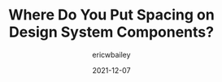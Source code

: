 ---
author: ericwbailey
date: 2021-12-07
draft: true
tags:
  - design-systems
  - components
  - design
target_url: https://ericwbailey.design/writing/where-do-you-put-spacing-on-design-system-components/
title: Where Do You Put Spacing on Design System Components?
---